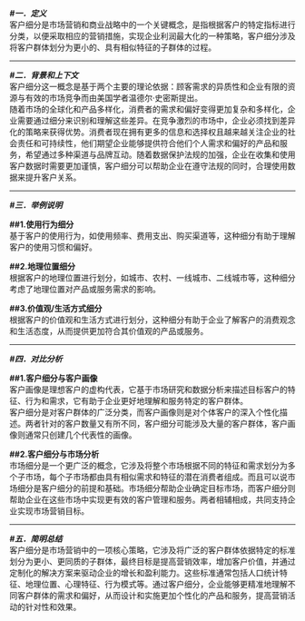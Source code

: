 ***#一．定义***  
客户细分是市场营销和商业战略中的一个关键概念，是指根据客户的特定指标进行分类，以便采取相应的营销措施，实现企业利润最大化的一种策略，客户细分涉及将客户群体划分为更小的、具有相似特征的子群体的过程。  

***  
***#二．背景和上下文***  
客户细分这一概念是基于两个主要的理论依据：顾客需求的异质性和企业有限的资源与有效的市场竞争而由美国学者温德尔·史密斯提出。  
随着市场的全球化和产品多样化，消费者的需求和偏好变得更加复杂和多样化，企业需要通过细分来识别和理解这些差异。在竞争激烈的市场中，企业必须找到差异化的策略来获得优势。消费者现在拥有更多的信息和选择权且越来越关注企业的社会责任和可持续性，他们期望企业能够提供符合他们个人需求和偏好的产品和服务，希望通过多种渠道与品牌互动。随着数据保护法规的加强，企业在收集和使用客户数据时需要更加谨慎，客户细分可以帮助企业在遵守法规的同时，合理使用数据来提升客户关系。  
  
***
***#三．举例说明***  
  
**##1.使用行为细分**  
‌基于客户的使用行为，如使用频率、费用支出、购买渠道等，这种细分有助于理解客户的使用习惯和偏好。  
  
**##2.‌地理位置细分‌**  
根据客户的地理位置进行划分，如城市、农村、一线城市、二线城市等，这种细分考虑了地理位置对产品或服务需求的影响。  
  
**##3.‌价值观/生活方式细分**  
‌根据客户的价值观和生活方式进行划分，这种细分有助于企业了解客户的消费观念和生活态度，从而提供更加符合其价值观的产品或服务。  
  
***
***#四．对比分析***  
  
**##1.客户细分与客户画像**  
客户画像是理想客户的虚构代表，它基于市场研究和数据分析来描述目标客户的特征、行为和需求，它有助于企业更好地理解和服务特定的客户群体。  
客户细分是对客户群体的广泛分类，而客户画像则是对个体客户的深入个性化描述。两者针对的客户数量又有所不同，客户细分可能涉及大量的客户群体，客户画像则通常只创建几个代表性的画像。  
  
**##2.客户细分与市场分析**  
市场细分是一个更广泛的概念，它涉及将整个市场根据不同的特征和需求划分为多个子市场，每个子市场都由具有相似需求和特征的潜在消费者组成。而且可以说市场细分是客户细分的前提和基础。市场细分帮助企业确定目标市场，而客户细分则帮助企业在这些市场中实现更有效的客户管理和服务。两者相辅相成，共同支持企业实现市场营销目标。  
  
***
***#五．简明总结***  
客户细分是市场营销中的一项核心策略，它涉及将广泛的客户群体依据特定的标准划分为更小、更同质的子群体，最终目标是提高营销效率，增加客户价值，并通过定制化的解决方案来驱动企业的增长和盈利能力。这些标准通常包括人口统计特征、地理位置、心理特征、行为模式等。通过客户细分，企业能够更精准地理解不同客户群体的需求和偏好，从而设计和实施更加个性化的产品和服务，提高营销活动的针对性和效果。  
